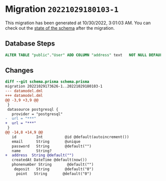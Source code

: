 # Migration `20221029180103-1`

This migration has been generated at 10/30/2022, 3:01:03 AM.
You can check out the [state of the schema](./schema.prisma) after the migration.

## Database Steps

```sql
ALTER TABLE "public"."User" ADD COLUMN "address" text   NOT NULL DEFAULT E''
```

## Changes

```diff
diff --git schema.prisma schema.prisma
migration 20221029173626-1..20221029180103-1
--- datamodel.dml
+++ datamodel.dml
@@ -3,9 +3,9 @@
 }
 datasource postgresql {
   provider = "postgresql"
-  url = "***"
+  url = "***"
 }
@@ -14,8 +14,9 @@
   id         Int          @id @default(autoincrement())
   email      String       @unique
   password   String       @default("")
   name       String?
+  address  String @default("")
   createdAt DateTime @default(now())
   phonenumber String       @default("")
    deposit   String       @default("0")
     point   String       @default("0")
```


